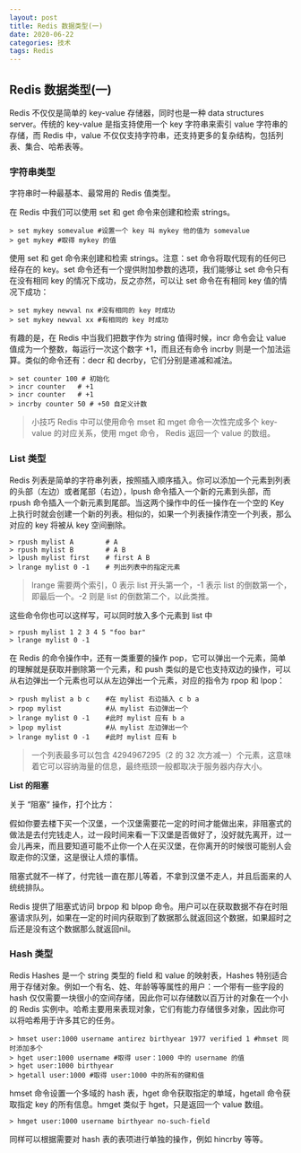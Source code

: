 ```yaml
---
layout: post
title: Redis 数据类型(一)
date: 2020-06-22
categories: 技术
tags: Redis 
---
```


## Redis 数据类型(一)

Redis 不仅仅是简单的 key-value 存储器，同时也是一种 data structures server。传统的 key-value 是指支持使用一个 key 字符串来索引 value 字符串的存储，而 Redis 中，value 不仅仅支持字符串，还支持更多的复杂结构，包括列表、集合、哈希表等。

### 字符串类型

字符串时一种最基本、最常用的 Redis 值类型。

在 Redis 中我们可以使用 set 和 get 命令来创建和检索 strings。

```shell
> set mykey somevalue #设置一个 key 叫 mykey 他的值为 somevalue
> get mykey	#取得 mykey 的值
```

使用 set 和 get 命令来创建和检索 strings。注意：set 命令将取代现有的任何已经存在的 key。set 命令还有一个提供附加参数的选项，我们能够让 set 命令只有在没有相同 key 的情况下成功，反之亦然，可以让 set 命令在有相同 key 值的情况下成功：

```shell
> set mykey newval nx #没有相同的 key 时成功
> set mykey newval xx #有相同的 key 时成功
```

有趣的是，在 Redis 中当我们把数字作为 string 值得时候，incr 命令会让 value 值成为一个整数，每运行一次这个数字 +1，而且还有命令 incrby 则是一个加法运算。类似的命令还有：decr 和 decrby，它们分别是递减和减法。

```shell
> set counter 100 # 初始化
> incr counter   # +1
> incr counter   # +1
> incrby counter 50 # +50 自定义计数
```

> 小技巧 Redis 中可以使用命令 mset 和 mget 命令一次性完成多个 key-value 的对应关系，使用 mget 命令， Redis 返回一个 value 的数组。

### List 类型

Redis 列表是简单的字符串列表，按照插入顺序插入。你可以添加一个元素到列表的头部（左边）或者尾部（右边），lpush 命令插入一个新的元素到头部，而 rpush 命令插入一个新元素到尾部。当这两个操作中的任一操作在一个空的 Key 上执行时就会创建一个新的列表。相似的，如果一个列表操作清空一个列表，那么对应的 key 将被从 key 空间删除。

```shell
> rpush mylist A		# A
> rpush mylist B		# A B
> lpush mylist first	# first A B
> lrange mylist 0 -1	# 列出列表中的指定元素
```

> lrange 需要两个索引，0 表示 list 开头第一个，-1 表示 list 的倒数第一个，即最后一个。-2 则是 list 的倒数第二个，以此类推。

这些命令你也可以这样写，可以同时放入多个元素到 list 中

```shell
> rpush mylist 1 2 3 4 5 "foo bar"
> lrange mylist 0 -1
```

在 Redis 的命令操作中，还有一类重要的操作 pop，它可以弹出一个元素，简单的理解就是获取并删除第一个元素，和 push 类似的是它也支持双边的操作，可以从右边弹出一个元素也可以从左边弹出一个元素，对应的指令为 rpop 和 lpop：

```shell
> rpush mylist a b c	#在 mylist 右边插入 c b a
> rpop mylist			#从 mylist 右边弹出一个
> lrange mylist 0 -1	#此时 mylist 应有 b a
> lpop mylist			#从 mylist 左边弹出一个
> lrange mylist 0 -1	#此时 mylist 应有 b
```

> 一个列表最多可以包含 4294967295（2 的 32 次方减一）个元素，这意味着它可以容纳海量的信息，最终瓶颈一般都取决于服务器内存大小。

**List 的阻塞**

关于 “阻塞“ 操作，打个比方：

假如你要去楼下买一个汉堡，一个汉堡需要花一定的时间才能做出来，非阻塞式的做法是去付完钱走人，过一段时间来看一下汉堡是否做好了，没好就先离开，过一会儿再来，而且要知道可能不止你一个人在买汉堡，在你离开的时候很可能别人会取走你的汉堡，这是很让人烦的事情。

阻塞式就不一样了，付完钱一直在那儿等着，不拿到汉堡不走人，并且后面来的人统统排队。

Redis 提供了阻塞式访问 brpop 和 blpop 命令。用户可以在获取数据不存在时阻塞请求队列，如果在一定的时间内获取到了数据那么就返回这个数据，如果超时之后还是没有这个数据那么就返回nil。

### Hash 类型

Redis Hashes 是一个 string 类型的 field 和 value 的映射表，Hashes 特别适合用于存储对象。例如一个有名、姓、年龄等等属性的用户：一个带有一些字段的 hash 仅仅需要一块很小的空间存储，因此你可以存储数以百万计的对象在一个小的 Redis 实例中。哈希主要用来表现对象，它们有能力存储很多对象，因此你可以将哈希用于许多其它的任务。

~~~shell
> hmset user:1000 username antirez birthyear 1977 verified 1 #hmset 同时添加多个
> hget user:1000 username #取得 user：1000 中的 username 的值
> hget user:1000 birthyear
> hgetall user:1000	#取得 user:1000 中的所有的键和值
~~~

hmset 命令设置一个多域的 hash 表，hget 命令获取指定的单域，hgetall 命令获取指定 key 的所有信息。hmget 类似于 hget，只是返回一个 value 数组。

~~~shell
> hmget user:1000 username birthyear no-such-field
~~~

同样可以根据需要对 hash 表的表项进行单独的操作，例如 hincrby 等等。